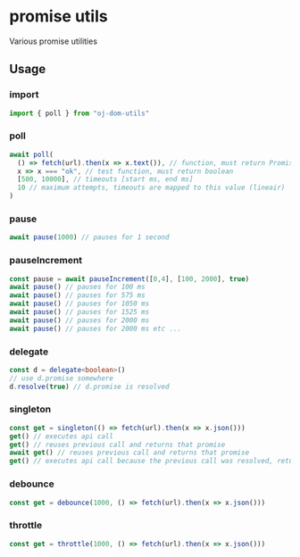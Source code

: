 # promise utils
Various promise utilities
## Usage

### import
```typescript
import { poll } from "oj-dom-utils"
```


### poll
```typescript
await poll(
  () => fetch(url).then(x => x.text()), // function, must return Promise
  x => x === "ok", // test function, must return boolean
  [500, 10000], // timeouts [start ms, end ms]
  10 // maximum attempts, timeouts are mapped to this value (lineair)
)
```
### pause
```typescript
await pause(1000) // pauses for 1 second
```
### pauseIncrement
```typescript
const pause = await pauseIncrement([0,4], [100, 2000], true)
await pause() // pauses for 100 ms
await pause() // pauses for 575 ms
await pause() // pauses for 1050 ms
await pause() // pauses for 1525 ms
await pause() // pauses for 2000 ms
await pause() // pauses for 2000 ms etc ...
```
### delegate
```typescript
const d = delegate<boolean>()
// use d.promise somewhere
d.resolve(true) // d.promise is resolved

```
### singleton
```typescript
const get = singleton(() => fetch(url).then(x => x.json()))
get() // executes api call
get() // reuses previous call and returns that promise
await get() // reuses previous call and returns that promise
get() // executes api call because the previous call was resolved, returns a new promise
```
### debounce
```typescript
const get = debounce(1000, () => fetch(url).then(x => x.json()))
```
### throttle
```typescript
const get = throttle(1000, () => fetch(url).then(x => x.json()))
```